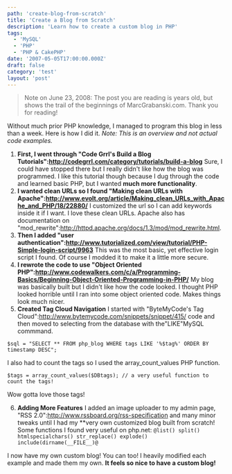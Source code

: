 ```yaml
---
path: 'create-blog-from-scratch'
title: 'Create a Blog from Scratch'
description: 'Learn how to create a custom blog in PHP'
tags:
  - 'MySQL'
  - 'PHP'
  - 'PHP & CakePHP'
date: '2007-05-05T17:00:00.000Z'
draft: false
category: 'test'
layout: 'post'
---
```


> Note on June 23, 2008: The post you are reading is years old, but shows the trail of the beginnings of MarcGrabanski.com. Thank you for reading!

Without much prior PHP knowledge, I managed to program this blog in less than a week. Here is how I did it. _Note: This is an overview and not actual code examples._

1. **First, I went through "Code Grrl's Build a Blog Tutorials":http://codegrrl.com/category/tutorials/build-a-blog**
   Sure, I could have stopped there but I really didn't like how the blog was programmed. I like this tutorial though because I dug through the code and learned basic PHP, but I wanted **much more functionality**.
2. **I wanted clean URLs so I found "Making clean URLs with Apache":http://www.evolt.org/article/Making_clean_URLs_with_Apache_and_PHP/18/22880/**
   I customized the url so I can add keywords inside it if I want. I love these clean URLs. Apache also has documentation on "mod_rewrite":http://httpd.apache.org/docs/1.3/mod/mod_rewrite.html.
3. **Then I added "user authentication":http://www.tutorialized.com/view/tutorial/PHP-Simple-login-script/9963**
   This was the most basic, yet effective login script I found. Of course I modded it to make it a little more secure.
4. **I rewrote the code to use "Object Oriented PHP":http://www.codewalkers.com/c/a/Programming-Basics/Beginning-Object-Oriented-Programming-in-PHP/**
   My blog was basically built but I didn't like how the code looked. I thought PHP looked horrible until I ran into some object oriented code. Makes things look much nicer.
5. **Created Tag Cloud Navigation**
   I started with "ByteMyCode's Tag Cloud":http://www.bytemycode.com/snippets/snippet/415/ code and then moved to selecting from the database with the"LIKE"MySQL commmand.

```
$sql = "SELECT ** FROM php_blog WHERE tags LIKE '%$tag%' ORDER BY timestamp DESC";
```

I also had to count the tags so I used the array_count_values PHP function.

```
$tags = array_count_values($DBtags); // a very useful function to count the tags!
```

Wow gotta love those tags!

6. **Adding More Features**
   I added an image uploader to my admin page, "RSS 2.0":http://www.rssboard.org/rss-specification and many minor tweaks until I had my \*\*very own customized blog built from scratch! Some functions I found very useful on php.net:
   `@list() split() htmlspecialchars() str_replace() explode() include(dirname(__FILE__)@`

I now have my own custom blog! You can too! I heavily modified each example and made them my own. **It feels so nice to have a custom blog!**
